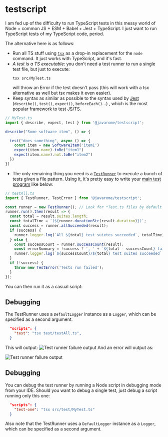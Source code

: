 # testscript

I am fed up of the difficulty to run TypeScript tests in this messy world of Node + common JS + ESM + Babel + Jest + TypeScript. I just want to run TypeScript tests of my TypeScript code, period. 

The alternative here is as follows:

- Run all TS stuff using [`tsx`](https://github.com/esbuild-kit/tsx) as a drop-in replacement for the `node` command. It just works with TypeScript, and it's fast.
- *A test is a TS executable*: you don't need a test runner to run a single test file, but just to execute:
  ```
  tsx src/MyTest.ts
  ````
  will throw an Error if the test doesn't pass (this will work with a tsx alternative as well but tsx makes it even easier).
- Keep syntax as similar as possible to the syntax used by [Jest](https://jestjs.io) (`describe()`, `test()`, `expect()`, `beforeEach()`...) , which is the most popular framework to test JS/TS.
```ts
// MyTest.ts
import { describe, expect, test } from '@javarome/testscript';

describe("Some software item", () => {

  test("does something", async () => {
    const item = new SoftwareItem('item1')
    expect(item.name).toBe("item1")
    expect(item.name).not.toBe("item2")
  })
})
```
- The only remaining thing you need is a [`TestRunner`](https://github.com/Javarome/testscript/blob/main/src/TestRunner.ts) to execute a bunch of tests given a file pattern. 
  Using it, it's pretty easy to write your [main test program](https://github.com/Javarome/testscript/blob/main/src/test/testAll.ts) like below:
```ts
// testAll.ts
import { TestRunner, TestError } from '@javarome/testscript';

const runner = new TestRunner(); // Look for *Test.ts files by default
runner.run().then(result => {
  const total = result.suites.length;
  const totalTime = `(${runner.durationStr(result.duration)})`;
  const success = runner.allSucceeded(result);
  if (success) {
    runner.logger.log(`All ${total} test suietes succeeded`, totalTime);
  } else {
    const successCount = runner.successCount(result);
    const errorSummary = !success ? ', ' + `${total - successCount} failed` : '';
    runner.logger.log(`${successCount}/${total} test suites succeeded` + errorSummary, totalTime);
  }
  if (!success) {
    throw new TestError('Tests run failed');
  }
});
````
You can then run it as a casual script:
## Debugging
The TestRunner uses a `DefaultLogger` instance as a `Logger`, which can be specified as a second argument.
````json
  "scripts": {
    "test": "tsx test/testAll.ts",
  }
````
This will output:
![Test runner failure output](docs/TestRunner-success.png)
And an error will output as:

![Test runner failure output](docs/TestRunner-fail.png)

## Debugging
You can debug the test runner by running a Node script in debugging mode from your IDE. 
Should you want to debug a single test, just debug a script running only this one: 
````json
  "scripts": {
    "test-one": "tsx src/test/MyTest.ts"
  }
````
Also note that the TestRunner uses a `DefaultLogger` instance as a `Logger`, which can be specified as a second argument.
